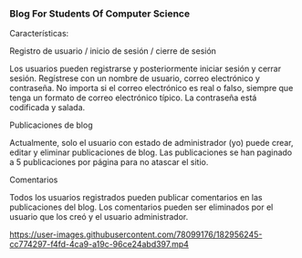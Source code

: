 ### Blog For Students Of Computer Science
Características:

Registro de usuario / inicio de sesión / cierre de sesión

Los usuarios pueden registrarse y posteriormente iniciar sesión y cerrar sesión. Regístrese con un nombre de usuario, correo electrónico y contraseña. No importa si el correo electrónico es real o falso, siempre que tenga un formato de correo electrónico típico. La contraseña está codificada y salada.

Publicaciones de blog

Actualmente, solo el usuario con estado de administrador (yo) puede crear, editar y eliminar publicaciones de blog. Las publicaciones se han paginado a 5 publicaciones por página para no atascar el sitio.

Comentarios

Todos los usuarios registrados pueden publicar comentarios en las publicaciones del blog. Los comentarios pueden ser eliminados por el usuario que los creó y el usuario administrador.

https://user-images.githubusercontent.com/78099176/182956245-cc774297-f4fd-4ca9-a19c-96ce24abd397.mp4


